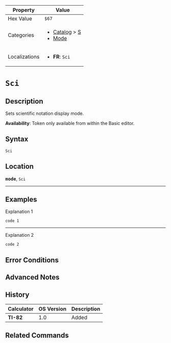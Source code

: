 | Property      | Value |
|---------------|-------|
| Hex Value     | `$67`|
| Categories    | <ul><li>[Catalog](<../categories/Catalog.md>) > [S](<../categories/Catalog.md#S>)</li><li>[Mode](<../categories/Mode.md>)</li></ul> |
| Localizations | <ul><li><b>FR</b>: `Sci`</li></ul> |

# `Sci`

## Description
Sets scientific notation display mode.


<b>Availability</b>: Token only available from within the Basic editor.

## Syntax
`Sci`

## Location
<tt><kbd><b>mode</b></kbd></tt>, `Sci`
<hr>

## Examples

Explanation 1
```ti-basic
code 1
```
---
Explanation 2
```ti-basic
code 2
```

## Error Conditions


## Advanced Notes


## History
| Calculator | OS Version | Description |
|------------|------------|-------------|
| <b>TI-82</b> | 1.0 | Added |

## Related Commands

